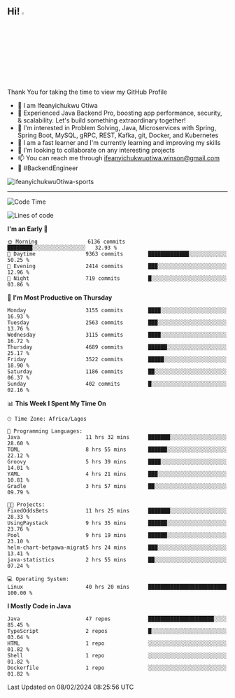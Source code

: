 <!-- BLOG-POST-LIST:START --><!-- BLOG-POST-LIST:END -->

## Hi! <img src="https://media.giphy.com/media/hvRJCLFzcasrR4ia7z/giphy.gif" width="4%"> 

Thank You for taking the time to view my GitHub Profile

- 👋 I am Ifeanyichukwu Otiwa
- 🚀 Experienced Java Backend Pro, boosting app performance, security, & scalability. Let's build something extraordinary together!
- 👀 I'm interested in Problem Solving, Java, Microservices with Spring, Spring Boot, MySQL, gRPC, REST, Kafka, git, Docker, and Kubernetes
- 🌱 I am a fast learner and I'm currently learning and improving my skills
- 💞️ I'm looking to collaborate on any interesting projects
- 📫 You can reach me through ifeanyichukwuotiwa.winson@gmail.com
- 🚀 #BackendEngineer

<p align="left" marginTop="10px"> <img src="https://komarev.com/ghpvc/?username=ifeanyichukwuOtiwa-sports&label=Profile%20views&color=0e75b6&style=for-the-badge" alt="ifeanyichukwuOtiwa-sports" /> </p>

***

<!--START_SECTION:waka-->
![Code Time](http://img.shields.io/badge/Code%20Time-2%2C223%20hrs%2058%20mins-blue)

![Lines of code](https://img.shields.io/badge/From%20Hello%20World%20I%27ve%20Written-5.4%20million%20lines%20of%20code-blue)

**I'm an Early 🐤** 

```text
🌞 Morning                6136 commits        ████████░░░░░░░░░░░░░░░░░   32.93 % 
🌆 Daytime                9363 commits        █████████████░░░░░░░░░░░░   50.25 % 
🌃 Evening                2414 commits        ███░░░░░░░░░░░░░░░░░░░░░░   12.96 % 
🌙 Night                  719 commits         █░░░░░░░░░░░░░░░░░░░░░░░░   03.86 % 
```
📅 **I'm Most Productive on Thursday** 

```text
Monday                   3155 commits        ████░░░░░░░░░░░░░░░░░░░░░   16.93 % 
Tuesday                  2563 commits        ███░░░░░░░░░░░░░░░░░░░░░░   13.76 % 
Wednesday                3115 commits        ████░░░░░░░░░░░░░░░░░░░░░   16.72 % 
Thursday                 4689 commits        ██████░░░░░░░░░░░░░░░░░░░   25.17 % 
Friday                   3522 commits        █████░░░░░░░░░░░░░░░░░░░░   18.90 % 
Saturday                 1186 commits        ██░░░░░░░░░░░░░░░░░░░░░░░   06.37 % 
Sunday                   402 commits         █░░░░░░░░░░░░░░░░░░░░░░░░   02.16 % 
```


📊 **This Week I Spent My Time On** 

```text
🕑︎ Time Zone: Africa/Lagos

💬 Programming Languages: 
Java                     11 hrs 32 mins      ███████░░░░░░░░░░░░░░░░░░   28.60 % 
TOML                     8 hrs 55 mins       ██████░░░░░░░░░░░░░░░░░░░   22.12 % 
Groovy                   5 hrs 39 mins       ████░░░░░░░░░░░░░░░░░░░░░   14.01 % 
YAML                     4 hrs 21 mins       ███░░░░░░░░░░░░░░░░░░░░░░   10.81 % 
Gradle                   3 hrs 57 mins       ██░░░░░░░░░░░░░░░░░░░░░░░   09.79 % 

🐱‍💻 Projects: 
FixedOddsBets            11 hrs 25 mins      ███████░░░░░░░░░░░░░░░░░░   28.33 % 
UsingPaystack            9 hrs 35 mins       ██████░░░░░░░░░░░░░░░░░░░   23.76 % 
Pool                     9 hrs 19 mins       ██████░░░░░░░░░░░░░░░░░░░   23.10 % 
helm-chart-betpawa-migrat5 hrs 24 mins       ███░░░░░░░░░░░░░░░░░░░░░░   13.41 % 
java-statistics          2 hrs 55 mins       ██░░░░░░░░░░░░░░░░░░░░░░░   07.24 % 

💻 Operating System: 
Linux                    40 hrs 20 mins      █████████████████████████   100.00 % 
```

**I Mostly Code in Java** 

```text
Java                     47 repos            █████████████████████░░░░   85.45 % 
TypeScript               2 repos             █░░░░░░░░░░░░░░░░░░░░░░░░   03.64 % 
HTML                     1 repo              ░░░░░░░░░░░░░░░░░░░░░░░░░   01.82 % 
Shell                    1 repo              ░░░░░░░░░░░░░░░░░░░░░░░░░   01.82 % 
Dockerfile               1 repo              ░░░░░░░░░░░░░░░░░░░░░░░░░   01.82 % 
```




 Last Updated on 08/02/2024 08:25:56 UTC
<!--END_SECTION:waka-->

<!--
<p align="center">
![trophy](https://github-profile-trophy.vercel.app/?username=ifeanyichukwuOtiwa-sports&theme=onedark) (https://github.com/ryo-ma/github-profile-trophy)
</p>
-->

<!---
ifeanyi-otiwa/ifeanyi-otiwa is a ✨ special ✨ repository because its `README.md` (this file) appears on your GitHub profile.
You can click the Preview link to take a look at your changes.
--->
